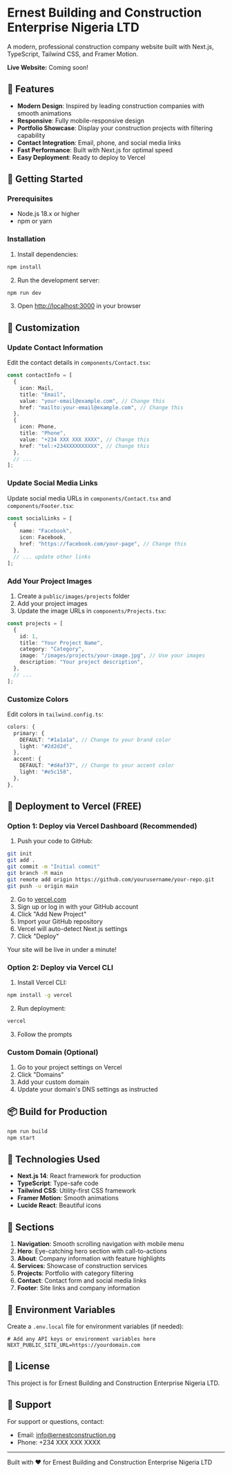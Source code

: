 # Ernest Building and Construction Enterprise Nigeria LTD

A modern, professional construction company website built with Next.js, TypeScript, Tailwind CSS, and Framer Motion.

**Live Website:** Coming soon!

## 🌟 Features

- **Modern Design**: Inspired by leading construction companies with smooth animations
- **Responsive**: Fully mobile-responsive design
- **Portfolio Showcase**: Display your construction projects with filtering capability
- **Contact Integration**: Email, phone, and social media links
- **Fast Performance**: Built with Next.js for optimal speed
- **Easy Deployment**: Ready to deploy to Vercel

## 🚀 Getting Started

### Prerequisites

- Node.js 18.x or higher
- npm or yarn

### Installation

1. Install dependencies:
```bash
npm install
```

2. Run the development server:
```bash
npm run dev
```

3. Open [http://localhost:3000](http://localhost:3000) in your browser

## 📝 Customization

### Update Contact Information

Edit the contact details in `components/Contact.tsx`:

```typescript
const contactInfo = [
  {
    icon: Mail,
    title: "Email",
    value: "your-email@example.com", // Change this
    href: "mailto:your-email@example.com", // Change this
  },
  {
    icon: Phone,
    title: "Phone",
    value: "+234 XXX XXX XXXX", // Change this
    href: "tel:+234XXXXXXXXXX", // Change this
  },
  // ...
];
```

### Update Social Media Links

Update social media URLs in `components/Contact.tsx` and `components/Footer.tsx`:

```typescript
const socialLinks = [
  {
    name: "Facebook",
    icon: Facebook,
    href: "https://facebook.com/your-page", // Change this
  },
  // ... update other links
];
```

### Add Your Project Images

1. Create a `public/images/projects` folder
2. Add your project images
3. Update the image URLs in `components/Projects.tsx`:

```typescript
const projects = [
  {
    id: 1,
    title: "Your Project Name",
    category: "Category",
    image: "/images/projects/your-image.jpg", // Use your images
    description: "Your project description",
  },
  // ...
];
```

### Customize Colors

Edit colors in `tailwind.config.ts`:

```typescript
colors: {
  primary: {
    DEFAULT: "#1a1a1a", // Change to your brand color
    light: "#2d2d2d",
  },
  accent: {
    DEFAULT: "#d4af37", // Change to your accent color
    light: "#e5c158",
  },
},
```

## 🚀 Deployment to Vercel (FREE)

### Option 1: Deploy via Vercel Dashboard (Recommended)

1. Push your code to GitHub:
```bash
git init
git add .
git commit -m "Initial commit"
git branch -M main
git remote add origin https://github.com/yourusername/your-repo.git
git push -u origin main
```

2. Go to [vercel.com](https://vercel.com)
3. Sign up or log in with your GitHub account
4. Click "Add New Project"
5. Import your GitHub repository
6. Vercel will auto-detect Next.js settings
7. Click "Deploy"

Your site will be live in under a minute!

### Option 2: Deploy via Vercel CLI

1. Install Vercel CLI:
```bash
npm install -g vercel
```

2. Run deployment:
```bash
vercel
```

3. Follow the prompts

### Custom Domain (Optional)

1. Go to your project settings on Vercel
2. Click "Domains"
3. Add your custom domain
4. Update your domain's DNS settings as instructed

## 📦 Build for Production

```bash
npm run build
npm start
```

## 🎨 Technologies Used

- **Next.js 14**: React framework for production
- **TypeScript**: Type-safe code
- **Tailwind CSS**: Utility-first CSS framework
- **Framer Motion**: Smooth animations
- **Lucide React**: Beautiful icons

## 📱 Sections

1. **Navigation**: Smooth scrolling navigation with mobile menu
2. **Hero**: Eye-catching hero section with call-to-actions
3. **About**: Company information with feature highlights
4. **Services**: Showcase of construction services
5. **Projects**: Portfolio with category filtering
6. **Contact**: Contact form and social media links
7. **Footer**: Site links and company information

## 🔧 Environment Variables

Create a `.env.local` file for environment variables (if needed):

```env
# Add any API keys or environment variables here
NEXT_PUBLIC_SITE_URL=https://yourdomain.com
```

## 📄 License

This project is for Ernest Building and Construction Enterprise Nigeria LTD.

## 🤝 Support

For support or questions, contact:
- Email: info@ernestconstruction.ng
- Phone: +234 XXX XXX XXXX

---

Built with ❤️ for Ernest Building and Construction Enterprise Nigeria LTD

